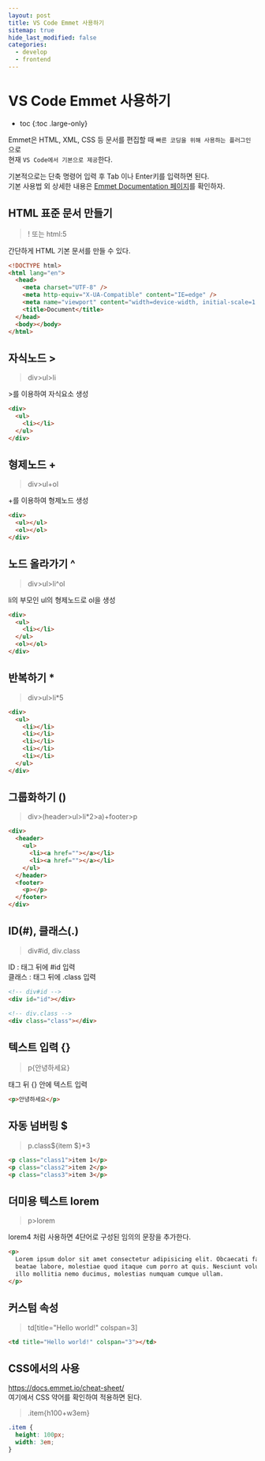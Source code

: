 ```yaml
---
layout: post
title: VS Code Emmet 사용하기
sitemap: true
hide_last_modified: false
categories:
  - develop
  - frontend
---
```


# VS Code Emmet 사용하기

* toc
{:toc .large-only}

Emmet은 HTML, XML, CSS 등 문서를 편집할 때 `빠른 코딩을 위해 사용하는 플러그인`으로  
현재 `VS Code에서 기본으로 제공`한다.

기본적으로는 단축 명령어 입력 후 Tab 이나 Enter키를 입력하면 된다.  
기본 사용법 외 상세한 내용은 [Emmet Documentation 페이지](https://docs.emmet.io/)를 확인하자.

## HTML 표준 문서 만들기

> ! 또는 html:5

간단하게 HTML 기본 문서를 만들 수 있다.

```html
<!DOCTYPE html>
<html lang="en">
  <head>
    <meta charset="UTF-8" />
    <meta http-equiv="X-UA-Compatible" content="IE=edge" />
    <meta name="viewport" content="width=device-width, initial-scale=1.0" />
    <title>Document</title>
  </head>
  <body></body>
</html>
```

## 자식노드 >

> div>ul>li

\>를 이용하여 자식요소 생성

```html
<div>
  <ul>
    <li></li>
  </ul>
</div>
```

## 형제노드 +

> div>ul+ol

\+를 이용하여 형제노드 생성

```html
<div>
  <ul></ul>
  <ol></ol>
</div>
```

## 노드 올라가기 ^

> div>ul>li^ol

li의 부모인 ul의 형제노드로 ol을 생성

```html
<div>
  <ul>
    <li></li>
  </ul>
  <ol></ol>
</div>
```

## 반복하기 \*

> div>ul>li\*5

```html
<div>
  <ul>
    <li></li>
    <li></li>
    <li></li>
    <li></li>
    <li></li>
  </ul>
</div>
```

## 그룹화하기 ()

> div>(header>ul>li\*2>a)+footer>p

```html
<div>
  <header>
    <ul>
      <li><a href=""></a></li>
      <li><a href=""></a></li>
    </ul>
  </header>
  <footer>
    <p></p>
  </footer>
</div>
```

## ID(#), 클래스(.)

> div#id, div.class

ID : 태그 뒤에 #id 입력  
클래스 : 태그 뒤에 .class 입력

```html
<!-- div#id -->
<div id="id"></div>

<!-- div.class -->
<div class="class"></div>
```

## 텍스트 입력 {}

> p{안녕하세요}

태그 뒤 {} 안에 텍스트 입력

```html
<p>안녕하세요</p>
```

## 자동 넘버링 $

> p.class${item $}\*3

```html
<p class="class1">item 1</p>
<p class="class2">item 2</p>
<p class="class3">item 3</p>
```

## 더미용 텍스트 lorem

> p>lorem

lorem4 처럼 사용하면 4단어로 구성된 임의의 문장을 추가한다.

```html
<p>
  Lorem ipsum dolor sit amet consectetur adipisicing elit. Obcaecati facilis et
  beatae labore, molestiae quod itaque cum porro at quis. Nesciunt voluptatem
  illo mollitia nemo ducimus, molestias numquam cumque ullam.
</p>
```

## 커스텀 속성

> td[title="Hello world!" colspan=3]

```html
<td title="Hello world!" colspan="3"></td>
```

## CSS에서의 사용

<https://docs.emmet.io/cheat-sheet/>  
여기에서 CSS 약어를 확인하여 적용하면 된다.

> .item{h100+w3em}

```css
.item {
  height: 100px;
  width: 3em;
}
```
